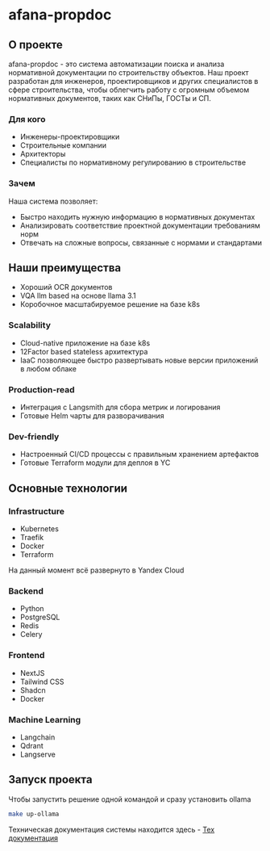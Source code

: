 # afana-propdoc

## О проекте

afana-propdoc - это система автоматизации поиска и анализа нормативной документации по строительству объектов. Наш проект разработан для инженеров, проектировщиков и других специалистов в сфере строительства, чтобы облегчить работу с огромным объемом нормативных документов, таких как СНиПы, ГОСТы и СП.

### Для кого

- Инженеры-проектировщики
- Строительные компании
- Архитекторы
- Специалисты по нормативному регулированию в строительстве

### Зачем

Наша система позволяет:
- Быстро находить нужную информацию в нормативных документах
- Анализировать соответствие проектной документации требованиям норм
- Отвечать на сложные вопросы, связанные с нормами и стандартами


## Наши преимущества

- Хороший OCR документов
- VQA llm based на основе llama 3.1
- Коробочное масштабируемое решение на базе k8s

### Scalability
- Cloud-native приложение на базе k8s
- 12Factor based stateless архитектура
- IaaC позволяющее быстро развертывать новые версии приложений в любом облаке

### Production-read
- Интеграция с Langsmith для сбора метрик и логирования
- Готовые Helm чарты для разворачивания

### Dev-friendly
- Настроенный CI/CD процессы с правильным хранением артефактов
- Готовые Terraform модули для деплоя в YC


## Основные технологии

### Infrastructure
- Kubernetes
- Traefik
- Docker
- Terraform

На данный момент всё развернуто в Yandex Cloud

### Backend
- Python
- PostgreSQL
- Redis
- Celery

### Frontend
- NextJS
- Tailwind CSS
- Shadcn
- Docker

### Machine Learning
- Langchain
- Qdrant
- Langserve

## Запуск проекта

Чтобы запустить решение одной командой и сразу установить ollama
```bash
make up-ollama
```

Техническая документация системы находится здесь - [Тех документация](docs/Infra.md)
